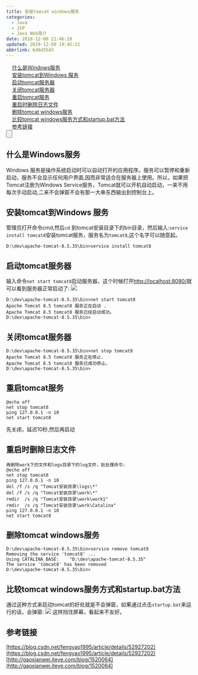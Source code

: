 ```yaml
---
title: 安装tomcat windows服务
categories: 
  - Java
  - JSP
  - Java Web简介
date: 2018-12-08 21:46:18
updated: 2019-12-09 19:45:22
abbrlink: 6d6d5543
---
```

<div id='my_toc'>&nbsp;&nbsp;&nbsp;&nbsp;<a href="/blog/6d6d5543/#什么是Windows服务">什么是Windows服务</a><br/>&nbsp;&nbsp;&nbsp;&nbsp;<a href="/blog/6d6d5543/#安装tomcat到Windows-服务">安装tomcat到Windows 服务</a><br/>&nbsp;&nbsp;&nbsp;&nbsp;<a href="/blog/6d6d5543/#启动tomcat服务器">启动tomcat服务器</a><br/>&nbsp;&nbsp;&nbsp;&nbsp;<a href="/blog/6d6d5543/#关闭tomcat服务器">关闭tomcat服务器</a><br/>&nbsp;&nbsp;&nbsp;&nbsp;<a href="/blog/6d6d5543/#重启tomcat服务">重启tomcat服务</a><br/>&nbsp;&nbsp;&nbsp;&nbsp;<a href="/blog/6d6d5543/#重启时删除日志文件">重启时删除日志文件</a><br/>&nbsp;&nbsp;&nbsp;&nbsp;<a href="/blog/6d6d5543/#删除tomcat-windows服务">删除tomcat windows服务</a><br/>&nbsp;&nbsp;&nbsp;&nbsp;<a href="/blog/6d6d5543/#比较tomcat-windows服务方式和startup-bat方法">比较tomcat windows服务方式和startup.bat方法</a><br/>&nbsp;&nbsp;&nbsp;&nbsp;<a href="/blog/6d6d5543/#参考链接">参考链接</a><br/></div><!--more-->
<script>if (navigator.platform.search('arm')==-1){document.getElementById('my_toc').style.display = 'none';}
var e,p = document.getElementsByTagName('p');while (p.length>0) {e = p[0];e.parentElement.removeChild(e);}
</script>

<!--end-->
<input type="button" onclick="open_closeTOC()" id="showcloseButton">
<script>
    function open_closeTOC() {var id = document.querySelector(".post-body > ul"); if (id.style.display == "block") {id.style.display = "none";document.getElementById("showcloseButton").value= "展开目录";}else if (id.style.display == "none") {id.style.display = "block";document.getElementById("showcloseButton").value="折叠目录";}}(function () {document.querySelector(".post-body > ul").style.display = "none";document.getElementById("showcloseButton").value="展开目录";})();
</script>

## 什么是Windows服务 ##
 Windows 服务是操作系统启动时可以自动打开的应用程序。服务可以暂停和重新启动，服务不会显示任何用户界面,因而非常适合在服务器上使用。所以，如果把Tomcat注册为Windows Service服务，Tomcat就可以开机自动启动，一来不用每次手动启动,二来不会弹窗不会有那一大串东西输出到控制台上。

## 安装tomcat到Windows 服务 ##
管理员打开命令cmd,然后`cd` 到tomcat安装目录下的bin目录，然后输入:`service install tomcat8`安装tomcat服务，服务名为`tomcat8`,这个名字可以随意起。
```
D:\dev\apache-tomcat-8.5.35\bin>service install tomcat8
```
## 启动tomcat服务器 ##
输入命令`net start tomcat8`启动服务器，这个时候打开[http://localhost:8080/](http://localhost:8080/)就可以看到服务器正常启动了:
![](https://image-1257720033.cos.ap-shanghai.myqcloud.com/blog/Java/JSP/tomcat/kaiqitomcatfuwu/yes.png)
```
D:\dev\apache-tomcat-8.5.35\bin>net start tomcat8
Apache Tomcat 8.5 tomcat8 服务正在启动 .
Apache Tomcat 8.5 tomcat8 服务已经启动成功。
D:\dev\apache-tomcat-8.5.35\bin>

```
## 关闭tomcat服务器 ##
```
D:\dev\apache-tomcat-8.5.35\bin>net stop tomcat8
Apache Tomcat 8.5 tomcat8 服务正在停止.
Apache Tomcat 8.5 tomcat8 服务已成功停止。
D:\dev\apache-tomcat-8.5.35\bin>
```
## 重启tomcat服务 ##
```
@echo off 
net stop tomcat8
ping 127.0.0.1 -n 10
net start tomcat8
```
先关闭，延迟10秒,然后再启动
## 重启时删除日志文件 ##
```
再删除work下的文件和logs目录下的log文件，批处理命令:
@echo off
net stop tomcat8
ping 127.0.0.1 -n 10
del /f /s /q "Tomcat安装目录\logs\*"
del /f /s /q "Tomcat安装目录\work\*"
rmdir  /s /q "Tomcat安装目录\work\work1"
rmdir  /s /q "Tomcat安装目录\work\Catalina" 
ping 127.0.0.1 -n 10
net start tomcat8
```

## 删除tomcat windows服务 ##
```
D:\dev\apache-tomcat-8.5.35\bin>service remove tomcat8
Removing the service 'tomcat8' ...
Using CATALINA_BASE:    "D:\dev\apache-tomcat-8.5.35"
The service 'tomcat8' has been removed
D:\dev\apache-tomcat-8.5.35\bin>
```
## 比较tomcat windows服务方式和startup.bat方法 ##
通过这种方式来启动tomcat的好处就是不会弹窗，如果通过点击`startup.bat`来运行的话，会弹窗:
![](https://image-1257720033.cos.ap-shanghai.myqcloud.com/blog/Java/JSP/tomcat/kaiqitomcatfuwu/startup_mode.png)
这样挡住屏幕，看起来不友好。

## 参考链接 ##
[https://blog.csdn.net/fengyao1995/article/details/52927202](https://blog.csdn.net/fengyao1995/article/details/52927202)
[http://gaoxianwei.iteye.com/blog/1520064](http://gaoxianwei.iteye.com/blog/1520064)

